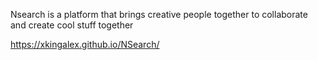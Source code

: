 Nsearch is a platform that brings creative people together to collaborate and create cool stuff together 

https://xkingalex.github.io/NSearch/
